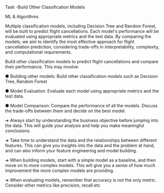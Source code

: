Task -Build Other Classification Models

ML & Algorithms

Multiple classification models, including Decision Tree and Random Forest, will be built to predict flight cancellations. Each model's performance will be evaluated using appropriate metrics and the test data. By comparing the models, we aim to identify the most effective approach for flight cancellation prediction, considering trade-offs in interpretability, complexity, and computational requirements.

Build other classification models to predict flight cancellations and compare their performance. This may involve:

● Building other models: Build other classification models such as Decision Tree, Random Forest

● Model Evaluation: Evaluate each model using appropriate metrics and the test data.

● Model Comparison: Compare the performance of all the models. Discuss the trade-offs between them and decide on the best model.

➔ Always start by understanding the business objective before jumping into the data. This will guide your analysis and help you make meaningful conclusions.

➔ Take time to understand the data and the relationships between different features. This can give you insights into the data and the problem at hand, and can also inform your feature engineering and model building.

➔ When building models, start with a simple model as a baseline, and then move on to more complex models. This will give you a sense of how much improvement the more complex models are providing.

➔ When evaluating models, remember that accuracy is not the only metric. Consider other metrics like precision, recall etc

